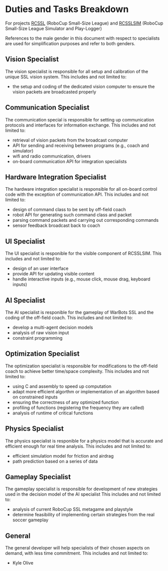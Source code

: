 Duties and Tasks Breakdown
==========================

For projects [RCSSL](https://github.com/uWaterloo-IEEE-StudentBranch/WarBots-CodeRepo/blob/master/RCSSL/)
    (RoboCup Small-Size League) and [RCSSLSIM](https://github.com/uWaterloo-IEEE-StudentBranch/WarBots-CodeRepo/blob/master/RCSSLSIM/)
    (RoboCup Small-Size League Simulator and Play-Logger)

References to the male gender in this document with respect to specialists are used for simplification purposes and refer to both genders.

Vision Specialist
-----------------
The vision specialist is responsible for all setup and calibration of the unique SSL vision system.
This includes and not limited to:
+ the setup and coding of the dedicated vision computer to ensure the vision packets are broadcasted properly

Communication Specialist
------------------------
The communication special is responsible for setting up communication protocols and interfaces for information exchange.
This includes and not limited to:
+ retrieval of vision packets from the broadcast computer
+ API for sending and receiving between programs (e.g., coach and simulator)
+ wifi and radio communication, drivers
+ on-board communication API for integration specialists

Hardware Integration Specialist
-------------------------------
The hardware integration specialist is responsible for all on-board control code with the exception of communication API.
This includes and not limited to:
+ design of command class to be sent by off-field coach
+ robot API for generating such command class and packet
+ parsing command packets and carrying out corresponding commands
+ sensor feedback broadcast back to coach

UI Specialist
-------------
The UI specialist is responible for the visible component of RCSSLSIM.
This includes and not limited to:
+ design of an user interface
+ provide API for updating visible content
+ handle interactive inputs (e.g., mouse click, mouse drag, keyboard inputs)


AI Specialist
-------------
The AI specialist is responible for the gameplay of WarBots SSL and the coding of the off-field coach.
This includes and not limited to:
+ develop a multi-agent decision models
+ analysis of raw vision input
+ constraint programming 

Optimization Specialist
-----------------------
The optimization specialist is responsible for modifications to the off-field coach to achieve better time/space complexity.
This includes and not limited to:
+ using C and assembly to speed up computation
+ adapt more efficient algorthm or implementation of an algorithm based on constrained inputs
+ ensuring the correctness of any optimized function
+ profiling of functions (registering the frequency they are called)
+ analysis of runtime of critical functions

Physics Specialist
------------------
The physics specialist is responible for a physics model that is accurate and efficient enough for real time analysis.
This includes and not limited to:
+ efficient simulation model for friction and airdrag
+ path prediction based on a series of data

Gameplay Specialist
-------------------
The gameplay specialist is responsible for development of new strategies used in the decision model of the AI specialist
This includes and not limited to:
+ analysis of current RoboCup SSL metagame and playstyle
+ determine feasibility of implementing certain strategies from the real soccer gameplay

General
-------
The general developer will help specialists of their chosen aspects on demand, with less time commitment.
This includes and not limited to:
+ Kyle Olive
